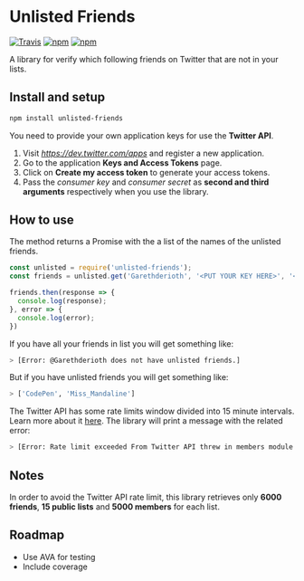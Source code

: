# Unlisted Friends
[![Travis](https://img.shields.io/travis/Garethderioth/unlisted-friends.svg)](https://travis-ci.org/Garethderioth/unlisted-friends)
[![npm](https://img.shields.io/npm/v/unlisted-friends.svg)](https://www.npmjs.com/package/unlisted-friends)
[![npm](https://img.shields.io/npm/dt/unlisted-friends.svg)](https://www.npmjs.com/package/unlisted-friends)

A library for verify which following friends on Twitter that are not in your lists.

## Install and setup
```bash
npm install unlisted-friends
```
You need to provide your own application keys for use the **Twitter API**.

1. Visit *https://dev.twitter.com/apps* and register a new application.
2. Go to the application **Keys and Access Tokens** page.
3. Click on **Create my access token** to generate your access tokens.
4. Pass the _consumer key_ and _consumer secret_ as **second and third arguments** respectively when you use the library.

## How to use
The method returns a Promise with the a list of the names of the unlisted friends.
```javascript
const unlisted = require('unlisted-friends');
const friends = unlisted.get('Garethderioth', '<PUT YOUR KEY HERE>', '<PUT YOUR KEY HERE>');

friends.then(response => {
  console.log(response);
}, error => {
  console.log(error);
})
```

If you have all your friends in list you will get something like:
```bash
> [Error: @Garethderioth does not have unlisted friends.]
```
But if you have unlisted friends you will get something like:
```bash
> ['CodePen', 'Miss_Mandaline']
```

The Twitter API has some rate limits window divided into 15 minute intervals. Learn more about it [here](https://dev.twitter.com/rest/public/rate-limiting). The library will print a message with the related error:

```bash
> [Error: Rate limit exceeded From Twitter API threw in members module.]
```

## Notes
In order to avoid the Twitter API rate limit, this library retrieves only **6000 friends**, **15 public lists** and **5000 members** for each list.

## Roadmap
* Use AVA for testing
* Include coverage
